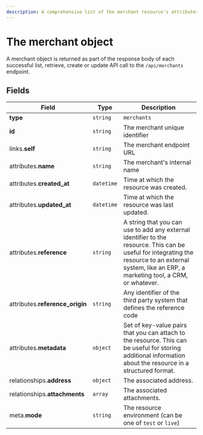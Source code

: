 ```yaml
---
description: A comprehensive list of the merchant resource's attributes and relationships.
---
```


# The merchant object

A merchant object is returned as part of the response body of each successful list, retrieve, create or update API call to the `/api/merchants` endpoint.

## Fields

| Field          | Type     | Description                                  |
| -------------- | -------- | -------------------------------------------- |
| **type**       | `string` | `merchants`                        |
| **id**         | `string` | The merchant unique identifier  |
| links.**self** | `string` | The merchant endpoint URL       |
| attributes.**name** | `string` | The merchant's internal name |
| attributes.**created_at** | `datetime` | Time at which the resource was created. |
| attributes.**updated_at** | `datetime` | Time at which the resource was last updated. |
| attributes.**reference** | `string` | A string that you can use to add any external identifier to the resource. This can be useful for integrating the resource to an external system, like an ERP, a marketing tool, a CRM, or whatever. |
| attributes.**reference_origin** | `string` | Any identifier of the third party system that defines the reference code |
| attributes.**metadata** | `object` | Set of key-value pairs that you can attach to the resource. This can be useful for storing additional information about the resource in a structured format. |
| relationships.**address** | `object` | The associated address. |
| relationships.**attachments** | `array` | The associated attachments. |
| meta.**mode** | `string` | The resource environment \(can be one of `test` or `live`\) |

